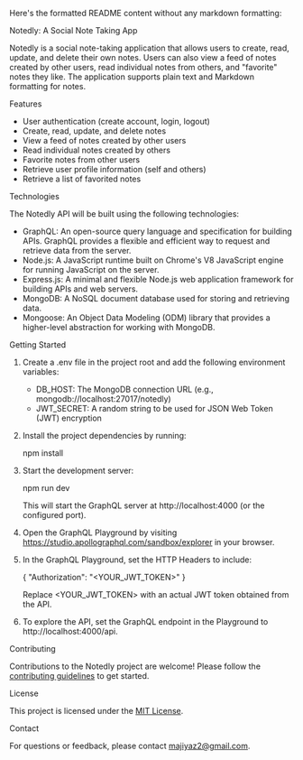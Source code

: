 Here's the formatted README content without any markdown formatting:

Notedly: A Social Note Taking App

Notedly is a social note-taking application that allows users to create, read, update, and delete their own notes. Users can also view a feed of notes created by other users, read individual notes from others, and "favorite" notes they like. The application supports plain text and Markdown formatting for notes.

Features

- User authentication (create account, login, logout)
- Create, read, update, and delete notes
- View a feed of notes created by other users
- Read individual notes created by others
- Favorite notes from other users
- Retrieve user profile information (self and others)
- Retrieve a list of favorited notes

Technologies

The Notedly API will be built using the following technologies:

- GraphQL: An open-source query language and specification for building APIs. GraphQL provides a flexible and efficient way to request and retrieve data from the server.
- Node.js: A JavaScript runtime built on Chrome's V8 JavaScript engine for running JavaScript on the server.
- Express.js: A minimal and flexible Node.js web application framework for building APIs and web servers.
- MongoDB: A NoSQL document database used for storing and retrieving data.
- Mongoose: An Object Data Modeling (ODM) library that provides a higher-level abstraction for working with MongoDB.

Getting Started

1. Create a .env file in the project root and add the following environment variables:
   - DB_HOST: The MongoDB connection URL (e.g., mongodb://localhost:27017/notedly)
   - JWT_SECRET: A random string to be used for JSON Web Token (JWT) encryption

2. Install the project dependencies by running:

   npm install

3. Start the development server:

   npm run dev

   This will start the GraphQL server at http://localhost:4000 (or the configured port).

4. Open the GraphQL Playground by visiting https://studio.apollographql.com/sandbox/explorer in your browser.

5. In the GraphQL Playground, set the HTTP Headers to include:

   {
     "Authorization": "<YOUR_JWT_TOKEN>"
   }

   Replace <YOUR_JWT_TOKEN> with an actual JWT token obtained from the API.

6. To explore the API, set the GraphQL endpoint in the Playground to http://localhost:4000/api.

Contributing

Contributions to the Notedly project are welcome! Please follow the [contributing guidelines](CONTRIBUTING.md) to get started.

License

This project is licensed under the [MIT License](LICENSE).

Contact

For questions or feedback, please contact [majiyaz2@gmail.com](mailto:majiyaz2@gmail.com).

